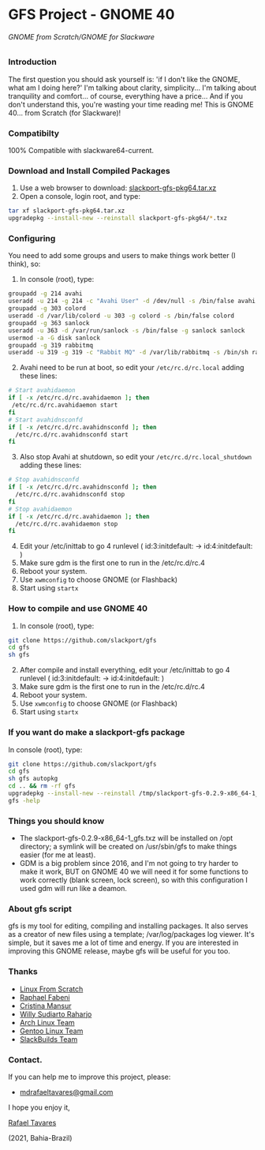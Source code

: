# GFS Project - GNOME 40
###### GNOME from Scratch/GNOME for Slackware

### Introduction

 The first question you should ask yourself is: 'if I don't like the GNOME, what am I doing here?'
 I'm talking about clarity, simplicity... I'm talking about tranquility and comfort... of course, everything have a price...
 And if you don't understand this, you're wasting your time reading me!
 This is GNOME 40... from Scratch (for Slackware)!

### Compatibilty
 
100% Compatible with slackware64-current.

### Download and Install Compiled Packages
1. Use a web browser to download:
[slackport-gfs-pkg64.tar.xz](https://drive.google.com/u/1/uc?id=15-VyFtpMbp8Xl36YKjzGtgIydOrzFJkw&export=download)
2. Open a console, login root, and type:
```bash
tar xf slackport-gfs-pkg64.tar.xz
upgradepkg --install-new --reinstall slackport-gfs-pkg64/*.txz
```

### Configuring
You need to add some groups and users to make things work better (I think), so:
1. In console (root), type:
```bash
groupadd -g 214 avahi
useradd -u 214 -g 214 -c "Avahi User" -d /dev/null -s /bin/false avahi
groupadd -g 303 colord
useradd -d /var/lib/colord -u 303 -g colord -s /bin/false colord
groupadd -g 363 sanlock
useradd -u 363 -d /var/run/sanlock -s /bin/false -g sanlock sanlock
usermod -a -G disk sanlock
groupadd -g 319 rabbitmq
useradd -u 319 -g 319 -c "Rabbit MQ" -d /var/lib/rabbitmq -s /bin/sh rabbitmq
```
2. Avahi need to be run at boot, so edit your `/etc/rc.d/rc.local` adding these lines:
```bash
# Start avahidaemon
if [ -x /etc/rc.d/rc.avahidaemon ]; then
 /etc/rc.d/rc.avahidaemon start
fi
# Start avahidnsconfd
if [ -x /etc/rc.d/rc.avahidnsconfd ]; then
  /etc/rc.d/rc.avahidnsconfd start
fi
```
3. Also stop Avahi at shutdown, so edit your `/etc/rc.d/rc.local_shutdown` adding these lines:
```bash
# Stop avahidnsconfd
if [ -x /etc/rc.d/rc.avahidnsconfd ]; then
  /etc/rc.d/rc.avahidnsconfd stop
fi
# Stop avahidaemon
if [ -x /etc/rc.d/rc.avahidaemon ]; then
  /etc/rc.d/rc.avahidaemon stop
fi
```
4. Edit your /etc/inittab to go 4 runlevel ( id:3:initdefault: -> id:4:initdefault: )
5. Make sure gdm is the first one to run in the /etc/rc.d/rc.4
6. Reboot your system.
7. Use `xwmconfig` to choose GNOME (or Flashback)
8. Start using `startx`

### How to compile and use GNOME 40
 1. In console (root), type:
```bash
git clone https://github.com/slackport/gfs
cd gfs
sh gfs
```
 2. After compile and install everything, edit your /etc/inittab to go 4 runlevel ( id:3:initdefault: -> id:4:initdefault: )
 3. Make sure gdm is the first one to run in the /etc/rc.d/rc.4 
 4. Reboot your system.
 5. Use `xwmconfig` to choose GNOME (or Flashback)
 6. Start using `startx`

### If you want do make a slackport-gfs package
In console (root), type:
```bash
git clone https://github.com/slackport/gfs
cd gfs
sh gfs autopkg
cd .. && rm -rf gfs
upgradepkg --install-new --reinstall /tmp/slackport-gfs-0.2.9-x86_64-1_gfs.txz
gfs -help
```

### Things you should know
- The slackport-gfs-0.2.9-x86_64-1_gfs.txz will be installed on /opt directory;
a symlink will be created on /usr/sbin/gfs to make things easier (for me at least).
- GDM is a big problem since 2016, and I'm not going to try harder to make it work, BUT
on GNOME 40 we will need it for some functions to work correctly (blank screen, lock screen), so
with this configuration I used gdm will run like a deamon.

### About gfs script
gfs is my tool for editing, compiling and installing packages. 
It also serves as a creator of new files using a template; /var/log/packages log viewer. 
It's simple, but it saves me a lot of time and energy. 
If you are interested in improving this GNOME release, maybe gfs will be useful for you too.

### Thanks
- [Linux From Scratch](http://www.linuxfromscratch.org/)
- [Raphael Fabeni](https://github.com/raphaelfabeni)
- [Cristina Mansur](mailto:cristinatmansur@gmail.com)
- [Willy Sudiarto Raharjo](https://github.com/willysr)
- [Arch Linux Team](https://www.archlinux.org/)
- [Gentoo Linux Team](https://www.gentoo.org/)
- [SlackBuilds Team](https://slackbuilds.org/)

### Contact.
 If you can help me to improve this project, please:
  - mdrafaeltavares@gmail.com

I hope you enjoy it,

[Rafael Tavares](https://instagram.com/rafaeltlacerda)

(2021, Bahia-Brazil)
